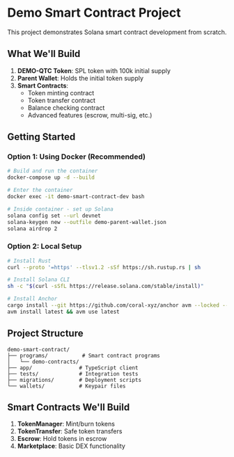 # Demo Smart Contract Project

This project demonstrates Solana smart contract development from scratch.

## What We'll Build

1. **DEMO-QTC Token**: SPL token with 100k initial supply
2. **Parent Wallet**: Holds the initial token supply
3. **Smart Contracts**:
   - Token minting contract
   - Token transfer contract
   - Balance checking contract
   - Advanced features (escrow, multi-sig, etc.)

## Getting Started

### Option 1: Using Docker (Recommended)

```bash
# Build and run the container
docker-compose up -d --build

# Enter the container
docker exec -it demo-smart-contract-dev bash

# Inside container - set up Solana
solana config set --url devnet
solana-keygen new --outfile demo-parent-wallet.json
solana airdrop 2
```

### Option 2: Local Setup

```bash
# Install Rust
curl --proto '=https' --tlsv1.2 -sSf https://sh.rustup.rs | sh

# Install Solana CLI
sh -c "$(curl -sSfL https://release.solana.com/stable/install)"

# Install Anchor
cargo install --git https://github.com/coral-xyz/anchor avm --locked --force
avm install latest && avm use latest
```

## Project Structure

```
demo-smart-contract/
├── programs/           # Smart contract programs
│   └── demo-contracts/
├── app/               # TypeScript client
├── tests/             # Integration tests  
├── migrations/        # Deployment scripts
└── wallets/           # Keypair files
```

## Smart Contracts We'll Build

1. **TokenManager**: Mint/burn tokens
2. **TokenTransfer**: Safe token transfers  
3. **Escrow**: Hold tokens in escrow
4. **Marketplace**: Basic DEX functionality